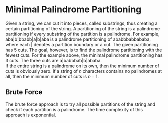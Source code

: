 # Minimal Palindrome Partitioning

Given a string, we can cut it into pieces, called substrings, thus creating a certain partitioning of the string. A partitioning of the string is a palindrome partitioning if every substring of the partition is a palindrome. For example, aba|b|bbabb|a|b|aba is a palindrome partitioning of ababbbabbababa, where each | denotes a partition boundary or a cut. The given partitioning has 5 cuts. The goal, however, is to find the palindrome partitioning with the fewest cuts. For the example above, the minimal palindrome partitioning has 3 cuts. The three cuts are a|babbbab|b|ababa.  
If the entire string is a palindrome on its own, then the minimum number of cuts is obviously zero. If a string of $n$ characters contains no palindromes at all, then the minimum number of cuts is $n-1$.  

## Brute Force

The brute force approach is to try all possible partitions of the string and check if each partition is a palindrome. The time complexity of this approach is exponential. 